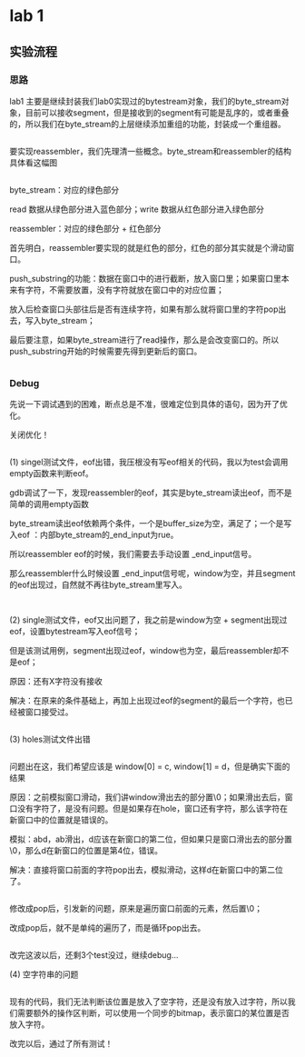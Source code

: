 # lab 1

## 实验流程



### 思路

lab1 主要是继续封装我们lab0实现过的bytestream对象，我们的byte\_stream对象，目前可以接收segment，但是接收到的segment有可能是乱序的，或者重叠的，所以我们在byte\_stream的上层继续添加重组的功能，封装成一个重组器。

<figure><img src="../../.gitbook/assets/image (67).png" alt=""><figcaption></figcaption></figure>



要实现reassembler，我们先理清一些概念。byte\_stream和reassembler的结构具体看这幅图

<div align="left">

<figure><img src="../../.gitbook/assets/image (69).png" alt=""><figcaption></figcaption></figure>

</div>

byte\_stream：对应的绿色部分

read 数据从绿色部分进入蓝色部分；write 数据从红色部分进入绿色部分



reassembler：对应的绿色部分 + 红色部分

首先明白，reassembler要实现的就是红色的部分，红色的部分其实就是个滑动窗口。

push\_substring的功能：数据在窗口中的进行截断，放入窗口里；如果窗口里本来有字符，不需要放置，没有字符就放在窗口中的对应位置；

放入后检查窗口头部往后是否有连续字符，如果有那么就将窗口里的字符pop出去，写入byte\_stream；

最后要注意，如果byte\_stream进行了read操作，那么是会改变窗口的。所以push\_substring开始的时候需要先得到更新后的窗口。



<div align="left">

<figure><img src="../../.gitbook/assets/image (70).png" alt=""><figcaption></figcaption></figure>

</div>





### Debug



先说一下调试遇到的困难，断点总是不准，很难定位到具体的语句，因为开了优化。

关闭优化！

<figure><img src="../../.gitbook/assets/image (65).png" alt=""><figcaption></figcaption></figure>



(1) singel测试文件，eof出错，我压根没有写eof相关的代码，我以为test会调用empty函数来判断eof。

gdb调试了一下，发现reassembler的eof，其实是byte\_stream读出eof，而不是简单的调用empty函数

byte\_stream读出eof依赖两个条件，一个是buffer\_size为空，满足了；一个是写入eof ：内部byte\_stream的\_end\_input为rue。

所以reassembler eof的时候，我们需要去手动设置  \_end\_input信号。

那么reassembler什么时候设置 \_end\_input信号呢，window为空，并且segment的eof出现过，自然就不再往byte\_stream里写入。

<figure><img src="../../.gitbook/assets/image (57).png" alt=""><figcaption></figcaption></figure>

<figure><img src="../../.gitbook/assets/image (59).png" alt=""><figcaption></figcaption></figure>



(2) single测试文件，eof又出问题了，我之前是window为空 + segment出现过eof，设置bytestream写入eof信号；

但是该测试用例，segment出现过eof，window也为空，最后reassembler却不是eof；

原因：还有X字符没有接收

解决：在原来的条件基础上，再加上出现过eof的segment的最后一个字符，也已经被窗口接受过。

<figure><img src="../../.gitbook/assets/image (60).png" alt=""><figcaption></figcaption></figure>



(3) holes测试文件出错

<figure><img src="../../.gitbook/assets/image (61).png" alt=""><figcaption></figcaption></figure>

问题出在这，我们希望应该是 window\[0] = c, window\[1] = d，但是确实下面的结果

原因：之前模拟窗口滑动，我们讲window滑出去的部分置\0；如果滑出去后，窗口没有字符了，是没有问题。但是如果存在hole，窗口还有字符，那么该字符在新窗口中的位置就是错误的。

模拟：abd，ab滑出，d应该在新窗口的第二位，但如果只是窗口滑出去的部分置\0，那么d在新窗口的位置是第4位，错误。

解决：直接将窗口前面的字符pop出去，模拟滑动，这样d在新窗口中的第二位了。

<figure><img src="../../.gitbook/assets/image (62).png" alt=""><figcaption></figcaption></figure>

修改成pop后，引发新的问题，原来是遍历窗口前面的元素，然后置\0；

改成pop后，就不是单纯的遍历了，而是循环pop出去。

<div align="left">

<figure><img src="../../.gitbook/assets/image (63).png" alt=""><figcaption></figcaption></figure>

</div>

改完这波以后，还剩3个test没过，继续debug...



(4) 空字符串的问题

<figure><img src="../../.gitbook/assets/image (64).png" alt=""><figcaption></figcaption></figure>

现有的代码，我们无法判断该位置是放入了空字符，还是没有放入过字符，所以我们需要额外的操作区判断，可以使用一个同步的bitmap，表示窗口的某位置是否放入字符。

改完以后，通过了所有测试！

<div align="left">

<figure><img src="../../.gitbook/assets/image (71).png" alt=""><figcaption></figcaption></figure>

</div>
